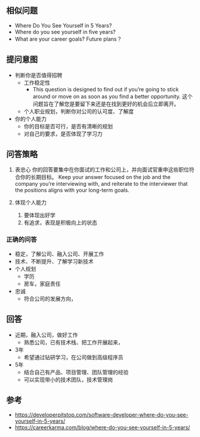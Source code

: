 


## 相似问题
- Where Do You See Yourself in 5 Years?
- Where do you see yourself in five years?
- What are your career goals? Future plans？
## 提问意图

- 判断你是否值得招聘
	- 工作稳定性
		- This question is designed to find out if you’re going to stick around or move on as soon as you find a better opportunity. 这个问题旨在了解您是要留下来还是在找到更好的机会后立即离开。 
	- 个人职业规划，判断你对公司的认可度、了解度
- 你的个人能力
	- 你的目标是否可行，是否有清晰的规划
	- 对自己的要求，是否体现了学习力

## 问答策略

1. 表忠心
   你的回答要集中在你面试的工作和公司上，并向面试官重申这些职位符合你的长期目标。
Keep your answer focused on the job and the company you’re interviewing with, and reiterate to the interviewer that the positions aligns with your long-term goals.

1. 体现个人能力
	1. 要体现出好学
	2. 有追求，表现是积极向上的状态

### 正确的问答

- 稳定，了解公司、融入公司、开展工作
- 技术、不断提升、了解学习新技术
- 个人规划
	- 学历
	- 房车，家庭责任
- 忠诚
	- 符合公司的发展方向，
## 回答

- 近期，融入公司，做好工作
	- 熟悉公司，已有技术栈、把工作开展起来，
- 3年
	- 希望通过钻研学习，在公司做到高级程序员
- 5年
	- 结合自己有产品、项目管理、团队管理的经验
	- 可以实现带小的技术团队，技术管理岗


## 参考
- https://developerpitstop.com/software-developer-where-do-you-see-yourself-in-5-years/
- https://careerkarma.com/blog/where-do-you-see-yourself-in-5-years/